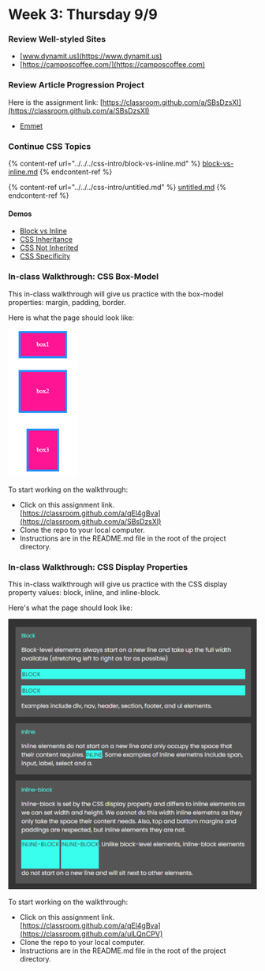 # Week 3: Thursday 9/9

### Review Well-styled Sites

* [www.dynamit.us](https://www.dynamit.us)
* [https://camposcoffee.com/](https://camposcoffee.com)

### Review Article Progression Project

Here is the assignment link: [https://classroom.github.com/a/SBsDzsXI](https://classroom.github.com/a/SBsDzsXI)

* [Emmet](https://dev.to/raaynaldo/speed-up-code-your-html-using-emmet-in-vscode-nesting-operators-201o)

### Continue CSS Topics

{% content-ref url="../../../css-intro/block-vs-inline.md" %}
[block-vs-inline.md](../../../css-intro/block-vs-inline.md)
{% endcontent-ref %}

{% content-ref url="../../../css-intro/untitled.md" %}
[untitled.md](../../../css-intro/untitled.md)
{% endcontent-ref %}

#### Demos

* [Block vs Inline](https://github.com/hoc-demos/block-vs-inline)
* [CSS Inheritance](https://github.com/hoc-demos/css-inheritance)
* [CSS Not Inherited](https://github.com/hoc-demos/css-not-inherited)
* [CSS Specificity](https://github.com/hoc-demos/css-specificity)

### In-class Walkthrough: CSS Box-Model

This in-class walkthrough will give us practice with the box-model properties: margin, padding, border.

Here is what the page should look like:

![](<../../../.gitbook/assets/image (21).png>)

To start working on the walkthrough:

* Click on this assignment link. [https://classroom.github.com/a/qEl4gBva](https://classroom.github.com/a/SBsDzsXI)
* Clone the repo to your local computer.
* Instructions are in the README.md file in the root of the project directory.

### In-class Walkthrough: CSS Display Properties

This in-class walkthrough will give us practice with the CSS display property values: block, inline, and inline-block.

Here's what the page should look like:

![](<../../../.gitbook/assets/image (22).png>)

To start working on the walkthrough:

* Click on this assignment link. [https://classroom.github.com/a/qEl4gBva](https://classroom.github.com/a/ulLQnCPV)
* Clone the repo to your local computer.
* Instructions are in the README.md file in the root of the project directory.
